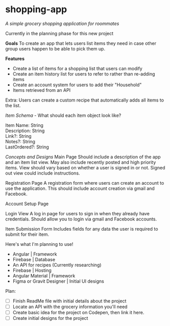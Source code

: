 # shopping-app
*A simple grocery shopping application for roommates*

Currently in the planning phase for this new project

**Goals**
To create an app that lets users list items they need in case other group users happen to be able to pick them up.

**Features**
- Create a list of items for a shopping list that users can modify
- Create an item history list for users to refer to rather than re-adding items
- Create an account system for users to add their "Household"
- Items retrieved from an API

Extra:
Users can create a custom recipe that automatically adds all items to the list.

*Item Schema* - What should each item object look like?

Item Name: String\
Description: String\
Link?: String\
Notes?: String\
LastOrdered?: String

*Concepts and Designs*
Main Page
Should include a description of the app and an item list view. 
May also include recently posted and high priority items.
View should vary based on whether a user is signed in or not.
Signed out view could include instructions.

Registration Page
A registration form where users can create an account to use the application.
This should include account creation via gmail and Facebook.

Account Setup Page

Login View
A log in page for users to sign in when they already have credentials.
Should allow you to login via gmail and Facebook accounts.

Item Submission Form
Includes fields for any data the user is required to submit for their item.

Here's what I'm planning to use!

* Angular | Framework
* Firebase | Database
* An API for recipes (Currently researching)
* Firebase |  Hosting
* Angular Material | Framework
* Figma or Gravit Designer | Initial UI designs

Plan:
* [ ] Finish ReadMe file with initial details about the project
* [ ] Locate an API with the grocery information you'll need
* [ ] Create basic idea for the project on Codepen, then link it here.
* [ ] Create initial designs for the project
